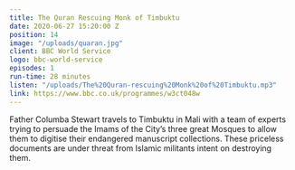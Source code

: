 ```yaml
---
title: The Quran Rescuing Monk of Timbuktu
date: 2020-06-27 15:20:00 Z
position: 14
image: "/uploads/quaran.jpg"
client: BBC World Service
logo: bbc-world-service
episodes: 1
run-time: 28 minutes
listen: "/uploads/The%20Quran-rescuing%20Monk%20of%20Timbuktu.mp3"
link: https://www.bbc.co.uk/programmes/w3ct048w
---
```


Father Columba Stewart travels to Timbuktu in Mali with a team of experts trying to persuade the Imams of the City’s three great Mosques to allow them to digitise their endangered manuscript collections. These priceless documents are under threat from Islamic militants intent on destroying them.